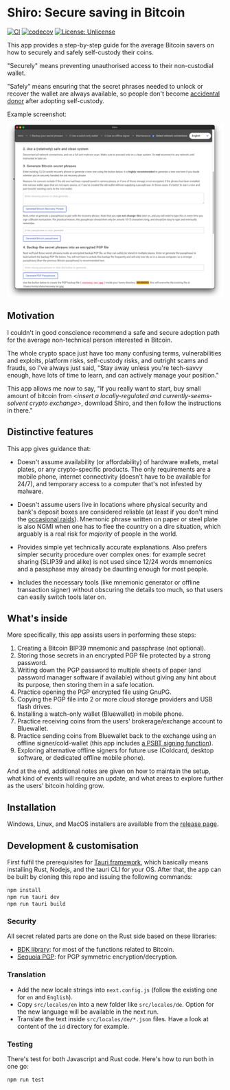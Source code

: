 # Shiro: Secure saving in Bitcoin

[![CI](https://github.com/mmta/shiro/actions/workflows/publish-self-hosted.yaml/badge.svg)](https://github.com/mmta/shiro/actions/workflows/publish-self-hosted.yaml) [![codecov](https://codecov.io/gh/mmta/shiro/branch/master/graph/badge.svg?token=2MXPPPDZEN)](https://codecov.io/gh/mmta/shiro) [![License: Unlicense](https://img.shields.io/badge/license-Unlicense-blue.svg)](http://unlicense.org/)

This app provides a step-by-step guide for the average Bitcoin savers on how to securely and safely self-custody their coins.

"Securely" means preventing unauthorised access to their non-custodial wallet.

"Safely" means ensuring that the secret phrases needed to unlock or recover the wallet are always available, so people don't become [accidental donor](https://bitcointalk.org/index.php?topic=198.msg1647#msg1647) after adopting self-custody.

Example screenshot:

![Screenshot](docs/screenshot.png)

## Motivation

I couldn't in good conscience recommend a safe and secure adoption path for the average non-technical person interested in Bitcoin.

The whole crypto space just have too many confusing terms, vulnerabilities and exploits, platform risks, self-custody risks, and outright scams and frauds, so I've always just said, "Stay away unless you're tech-savvy enough, have lots of time to learn, and can actively manage your position."

This app allows me now to say, "If you really want to start, buy small amount of bitcoin from <*insert a locally-regulated and currently-seems-solvent crypto exchange*>, download Shiro, and then follow the instructions in there."

## Distinctive features

This app gives guidance that:
- Doesn't assume availability (or affordability) of hardware wallets, metal plates, or any crypto-specific products. The only requirements are a mobile phone, internet connectivity (doesn't have to be available for 24/7), and temporary access to a computer that's not infested by malware.

- Doesn't assume users live in locations where physical security and bank's deposit boxes are considered reliable (at least if you don't mind the [occasional raids](https://www.latimes.com/california/story/2022-09-30/judge-backs-fbi-beverly-hills-safe-deposit-box-raid)). Mnemonic phrase written on paper or steel plate is also NGMI when one has to flee the country on a dire situation, which arguably is a real risk for _majority_ of people in the world.

- Provides simple yet technically accurate explanations. Also prefers simpler security procedure over complex ones: for example secret sharing (SLIP39 and alike) is not used since 12/24 words mnemonics and a passphase may already be daunting enough for most people.

- Includes the necessary tools (like mnemonic generator or offline transaction signer) without obscuring the details too much, so that users can easily switch tools later on.

## What's inside

More specifically, this app assists users in performing these steps:

1. Creating a Bitcoin BIP39 mnemonic and passphrase (not optional).
1. Storing those secrets in an encrypted PGP file protected by a strong password.
1. Writing down the PGP password to multiple sheets of paper (and password manager software if available) without giving any hint about its purpose, then storing them in a safe location.
1. Practice opening the PGP encrypted file using GnuPG.
1. Copying the PGP file into 2 or more cloud storage providers and USB flash drives.
1. Installing a watch-only wallet (Bluewallet) in mobile phone.
1. Practice receiving coins from the users' brokerage/exchange account to Bluewallet.
1. Practice sending coins from Bluewallet back to the exchange using an offline signer/cold-wallet (this app includes [a PSBT signing function](docs/signer.png)).
1. Exploring alternative offline signers for future use (Coldcard, desktop software, or dedicated offline mobile phone).

And at the end, additional notes are given on how to maintain the setup, what kind of events will require an update, and what areas to explore further as the users' bitcoin holding grow.

## Installation

Windows, Linux, and MacOS installers are available from the [release page](https://github.com/mmta/shiro/releases/latest).

## Development & customisation

First fulfil the prerequisites for [Tauri framework](https://tauri.app/), which basically means installing Rust, Nodejs, and the tauri CLI for your OS. After that, the app can be built by cloning this repo and issuing the following commands:

```shell
npm install
npm run tauri dev
npm run tauri build
```

### Security

All secret related parts are done on the Rust side based on these libraries:

- [BDK library](https://github.com/bitcoindevkit/bdk): for most of the functions related to Bitcoin.
- [Sequoia PGP](https://gitlab.com/sequoia-pgp/sequoia): for PGP symmetric encryption/decryption.

### Translation

- Add the new locale strings into `next.config.js` (follow the existing one for `en` and `English`).
- Copy `src/locales/en` into a new folder like `src/locales/de`. Option for the new language will be available in the next run.
- Translate the text inside `src/locales/de/*.json` files. Have a look at content of the `id` directory for example.

### Testing

There's test for both Javascript and Rust code. Here's how to run both in one go:

```shell
npm run test
```
